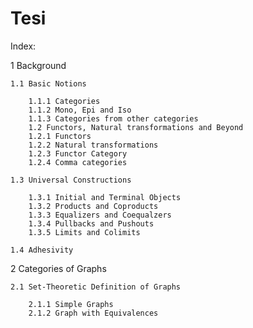 # Tesi

Index:

1 Background

    1.1 Basic Notions
        
        1.1.1 Categories
        1.1.2 Mono, Epi and Iso 
        1.1.3 Categories from other categories
        1.2 Functors, Natural transformations and Beyond
        1.2.1 Functors
        1.2.2 Natural transformations
        1.2.3 Functor Category
        1.2.4 Comma categories

    1.3 Universal Constructions 
        
        1.3.1 Initial and Terminal Objects 
        1.3.2 Products and Coproducts 
        1.3.3 Equalizers and Coequalzers
        1.3.4 Pullbacks and Pushouts
        1.3.5 Limits and Colimits 
    
    1.4 Adhesivity

2 Categories of Graphs

    2.1 Set-Theoretic Definition of Graphs
        
        2.1.1 Simple Graphs
        2.1.2 Graph with Equivalences


